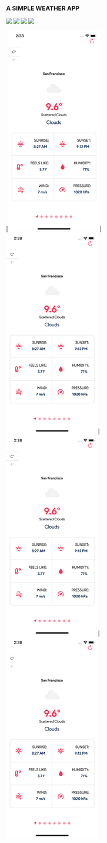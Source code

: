 ### A SIMPLE WEATHER APP 

<img src="https://img.shields.io/badge/platform-ios%7Candroid-green"/> <img src="https://img.shields.io/badge/framework-react%20native-blue"/> <img src="https://img.shields.io/github/package-json/dependency-version/AbGhost-cyber/react-native-weather-app/expo?label=Expo%20Version"/> <img src="https://img.shields.io/badge/language-javascript-lightblue"/>

|<img src="https://github.com/AbGhost-cyber/react-native-weather-app/blob/master/screenshots/screenshot1.png/" width = "250"  />|<img src="https://github.com/AbGhost-cyber/react-native-weather-app/blob/master/screenshots/screenshot1.png/" width = "250" />|<img src="https://github.com/AbGhost-cyber/react-native-weather-app/blob/master/screenshots/screenshot1.png/" width = "250" />| <img src="https://github.com/AbGhost-cyber/react-native-weather-app/blob/master/screenshots/screenshot1.png/" width = "250" />
